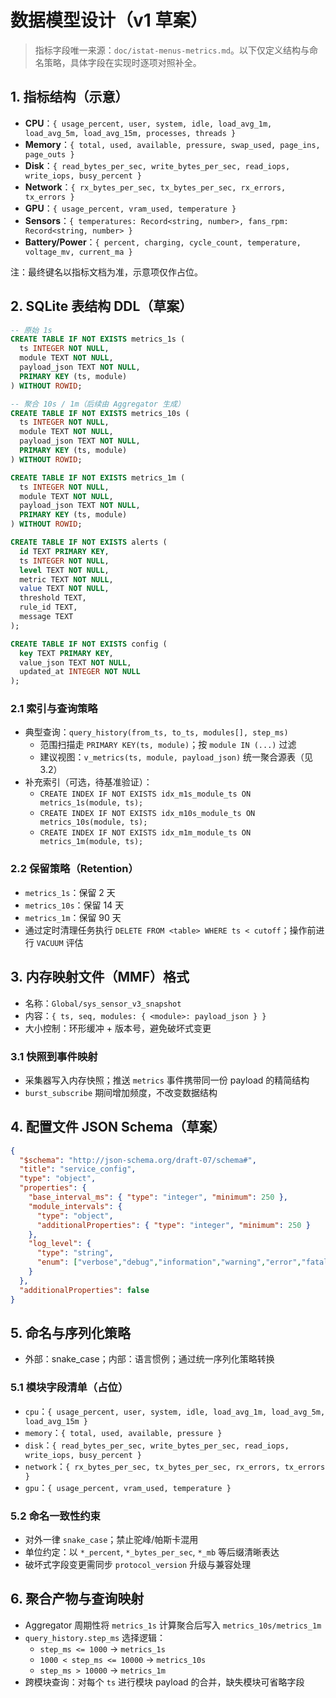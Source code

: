 # 数据模型设计（v1 草案）

> 指标字段唯一来源：`doc/istat-menus-metrics.md`。以下仅定义结构与命名策略，具体字段在实现时逐项对照补全。

## 1. 指标结构（示意）
- __CPU__：`{ usage_percent, user, system, idle, load_avg_1m, load_avg_5m, load_avg_15m, processes, threads }`
- __Memory__：`{ total, used, available, pressure, swap_used, page_ins, page_outs }`
- __Disk__：`{ read_bytes_per_sec, write_bytes_per_sec, read_iops, write_iops, busy_percent }`
- __Network__：`{ rx_bytes_per_sec, tx_bytes_per_sec, rx_errors, tx_errors }`
- __GPU__：`{ usage_percent, vram_used, temperature }`
- __Sensors__：`{ temperatures: Record<string, number>, fans_rpm: Record<string, number> }`
- __Battery/Power__：`{ percent, charging, cycle_count, temperature, voltage_mv, current_ma }`

注：最终键名以指标文档为准，示意项仅作占位。

## 2. SQLite 表结构 DDL（草案）
```sql
-- 原始 1s
CREATE TABLE IF NOT EXISTS metrics_1s (
  ts INTEGER NOT NULL,
  module TEXT NOT NULL,
  payload_json TEXT NOT NULL,
  PRIMARY KEY (ts, module)
) WITHOUT ROWID;

-- 聚合 10s / 1m（后续由 Aggregator 生成）
CREATE TABLE IF NOT EXISTS metrics_10s (
  ts INTEGER NOT NULL,
  module TEXT NOT NULL,
  payload_json TEXT NOT NULL,
  PRIMARY KEY (ts, module)
) WITHOUT ROWID;

CREATE TABLE IF NOT EXISTS metrics_1m (
  ts INTEGER NOT NULL,
  module TEXT NOT NULL,
  payload_json TEXT NOT NULL,
  PRIMARY KEY (ts, module)
) WITHOUT ROWID;

CREATE TABLE IF NOT EXISTS alerts (
  id TEXT PRIMARY KEY,
  ts INTEGER NOT NULL,
  level TEXT NOT NULL,
  metric TEXT NOT NULL,
  value TEXT NOT NULL,
  threshold TEXT,
  rule_id TEXT,
  message TEXT
);

CREATE TABLE IF NOT EXISTS config (
  key TEXT PRIMARY KEY,
  value_json TEXT NOT NULL,
  updated_at INTEGER NOT NULL
);
```

### 2.1 索引与查询策略
- 典型查询：`query_history(from_ts, to_ts, modules[], step_ms)`
  - 范围扫描走 `PRIMARY KEY(ts, module)`；按 `module IN (...)` 过滤
  - 建议视图：`v_metrics(ts, module, payload_json)` 统一聚合源表（见 3.2）
- 补充索引（可选，待基准验证）：
  - `CREATE INDEX IF NOT EXISTS idx_m1s_module_ts ON metrics_1s(module, ts);`
  - `CREATE INDEX IF NOT EXISTS idx_m10s_module_ts ON metrics_10s(module, ts);`
  - `CREATE INDEX IF NOT EXISTS idx_m1m_module_ts ON metrics_1m(module, ts);`

### 2.2 保留策略（Retention）
- `metrics_1s`：保留 2 天
- `metrics_10s`：保留 14 天
- `metrics_1m`：保留 90 天
- 通过定时清理任务执行 `DELETE FROM <table> WHERE ts < cutoff`；操作前进行 `VACUUM` 评估

## 3. 内存映射文件（MMF）格式
- 名称：`Global/sys_sensor_v3_snapshot`
- 内容：`{ ts, seq, modules: { <module>: payload_json } }`
- 大小控制：环形缓冲 + 版本号，避免破坏式变更

### 3.1 快照到事件映射
- 采集器写入内存快照；推送 `metrics` 事件携带同一份 payload 的精简结构
- `burst_subscribe` 期间增加频度，不改变数据结构

## 4. 配置文件 JSON Schema（草案）
```json
{
  "$schema": "http://json-schema.org/draft-07/schema#",
  "title": "service_config",
  "type": "object",
  "properties": {
    "base_interval_ms": { "type": "integer", "minimum": 250 },
    "module_intervals": {
      "type": "object",
      "additionalProperties": { "type": "integer", "minimum": 250 }
    },
    "log_level": {
      "type": "string",
      "enum": ["verbose","debug","information","warning","error","fatal"]
    }
  },
  "additionalProperties": false
}
```

## 5. 命名与序列化策略
- 外部：snake_case；内部：语言惯例；通过统一序列化策略转换

### 5.1 模块字段清单（占位）
- `cpu`：`{ usage_percent, user, system, idle, load_avg_1m, load_avg_5m, load_avg_15m }`
- `memory`：`{ total, used, available, pressure }`
- `disk`：`{ read_bytes_per_sec, write_bytes_per_sec, read_iops, write_iops, busy_percent }`
- `network`：`{ rx_bytes_per_sec, tx_bytes_per_sec, rx_errors, tx_errors }`
- `gpu`：`{ usage_percent, vram_used, temperature }`

### 5.2 命名一致性约束
- 对外一律 `snake_case`；禁止驼峰/帕斯卡混用
- 单位约定：以 `*_percent`, `*_bytes_per_sec`, `*_mb` 等后缀清晰表达
- 破坏式字段变更需同步 `protocol_version` 升级与兼容处理

## 6. 聚合产物与查询映射
- Aggregator 周期性将 `metrics_1s` 计算聚合后写入 `metrics_10s/metrics_1m`
- `query_history.step_ms` 选择逻辑：
  - `step_ms <= 1000` → `metrics_1s`
  - `1000 < step_ms <= 10000` → `metrics_10s`
  - `step_ms > 10000` → `metrics_1m`
- 跨模块查询：对每个 `ts` 进行模块 payload 的合并，缺失模块可省略字段
